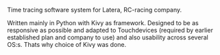 Time tracing software system for Latera, RC-racing company. 

Written mainly in Python with Kivy as framework. 
Designed to be as responsive as possible and adapted to Touchdevices (required by earlier established plan and company to use) and also usability across several OS:s. Thats why choice of Kivy was done.